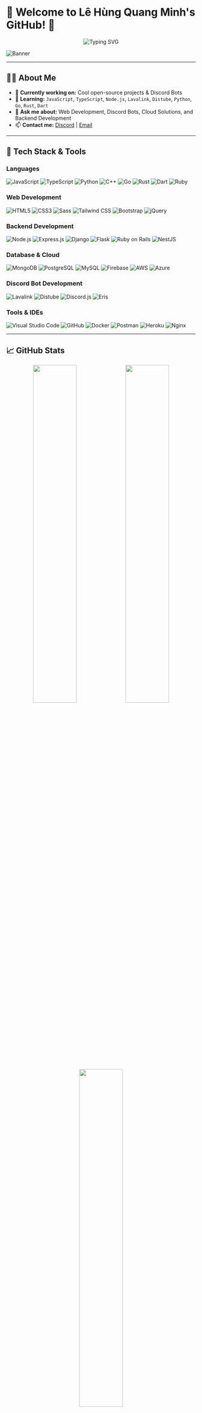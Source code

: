 # **🌟 Welcome to Lê Hùng Quang Minh's GitHub! 🚀**  
<div align="center">
  <img src="https://readme-typing-svg.demolab.com?font=Fira+Code&pause=1000&color=00FFFF&center=true&width=550&lines=Welcome+to+my+GitHub!;I+love+coding!;Creating+amazing+projects!;Exploring+new+technologies!" alt="Typing SVG" />
</div>  

![Banner](https://media.discordapp.net/attachments/123456789012345678/123456789012345678/github-banner.png)  

---

## **👨‍💻 About Me**  
- 🔭 **Currently working on:** Cool open-source projects & Discord Bots  
- 🌱 **Learning:** `JavaScript`, `TypeScript`, `Node.js`, `Lavalink`, `Distube`, `Python`, `Go`, `Rust`, `Dart`  
- 💬 **Ask me about:** Web Development, Discord Bots, Cloud Solutions, and Backend Development  
- 📫 **Contact me:** [Discord](https://discord.com/users/866847283421511702) | [Email](mailto:zyntherdev@gmail.com)  

---

## **🚀 Tech Stack & Tools**  
### **Languages**  
![JavaScript](https://img.shields.io/badge/-JavaScript-F7DF1E?style=for-the-badge&logo=javascript&logoColor=black) ![TypeScript](https://img.shields.io/badge/-TypeScript-3178C6?style=for-the-badge&logo=typescript&logoColor=white) ![Python](https://img.shields.io/badge/-Python-3776AB?style=for-the-badge&logo=python&logoColor=white) ![C++](https://img.shields.io/badge/-C++-00599C?style=for-the-badge&logo=cplusplus&logoColor=white) ![Go](https://img.shields.io/badge/-Go-00ADD8?style=for-the-badge&logo=go&logoColor=white) ![Rust](https://img.shields.io/badge/-Rust-000000?style=for-the-badge&logo=rust&logoColor=white) ![Dart](https://img.shields.io/badge/-Dart-00B0B9?style=for-the-badge&logo=dart&logoColor=white) ![Ruby](https://img.shields.io/badge/-Ruby-CC0000?style=for-the-badge&logo=ruby&logoColor=white)  

### **Web Development**  
![HTML5](https://img.shields.io/badge/-HTML5-E34F26?style=for-the-badge&logo=html5&logoColor=white) ![CSS3](https://img.shields.io/badge/-CSS3-1572B6?style=for-the-badge&logo=css3&logoColor=white) ![Sass](https://img.shields.io/badge/-Sass-CC6699?style=for-the-badge&logo=sass&logoColor=white) ![Tailwind CSS](https://img.shields.io/badge/-Tailwind_CSS-06B6D4?style=for-the-badge&logo=tailwind-css&logoColor=white) ![Bootstrap](https://img.shields.io/badge/-Bootstrap-7952B3?style=for-the-badge&logo=bootstrap&logoColor=white) ![jQuery](https://img.shields.io/badge/-jQuery-0769AD?style=for-the-badge&logo=jquery&logoColor=white)  

### **Backend Development**  
![Node.js](https://img.shields.io/badge/-Node.js-339933?style=for-the-badge&logo=node.js&logoColor=white) ![Express.js](https://img.shields.io/badge/-Express.js-000000?style=for-the-badge&logo=express&logoColor=white) ![Django](https://img.shields.io/badge/-Django-092E20?style=for-the-badge&logo=django&logoColor=white) ![Flask](https://img.shields.io/badge/-Flask-000000?style=for-the-badge&logo=flask&logoColor=white) ![Ruby on Rails](https://img.shields.io/badge/-Ruby_on_Rails-CC0000?style=for-the-badge&logo=ruby-on-rails&logoColor=white) ![NestJS](https://img.shields.io/badge/-NestJS-E0234E?style=for-the-badge&logo=nestjs&logoColor=white)  

### **Database & Cloud**  
![MongoDB](https://img.shields.io/badge/-MongoDB-47A248?style=for-the-badge&logo=mongodb&logoColor=white) ![PostgreSQL](https://img.shields.io/badge/-PostgreSQL-4169E1?style=for-the-badge&logo=postgresql&logoColor=white) ![MySQL](https://img.shields.io/badge/-MySQL-4479A1?style=for-the-badge&logo=mysql&logoColor=white) ![Firebase](https://img.shields.io/badge/-Firebase-FFCA28?style=for-the-badge&logo=firebase&logoColor=white) ![AWS](https://img.shields.io/badge/-AWS-232F3E?style=for-the-badge&logo=amazon-aws&logoColor=white)  ![Azure](https://img.shields.io/badge/-Azure-0089D6?style=for-the-badge&logo=microsoft-azure&logoColor=white)  

### **Discord Bot Development**  
![Lavalink](https://img.shields.io/badge/-Lavalink-FF0000?style=for-the-badge&logo=java&logoColor=white) ![Distube](https://img.shields.io/badge/-Distube-0088CC?style=for-the-badge&logo=discord&logoColor=white) ![Discord.js](https://img.shields.io/badge/-Discord.js-5865F2?style=for-the-badge&logo=discord&logoColor=white) ![Eris](https://img.shields.io/badge/-Eris-99AAB5?style=for-the-badge&logo=discord&logoColor=white)  

### **Tools & IDEs**  
![Visual Studio Code](https://img.shields.io/badge/-VS%20Code-007ACC?style=for-the-badge&logo=visual-studio-code&logoColor=white) ![GitHub](https://img.shields.io/badge/-GitHub-181717?style=for-the-badge&logo=github&logoColor=white) ![Docker](https://img.shields.io/badge/-Docker-2496ED?style=for-the-badge&logo=docker&logoColor=white) ![Postman](https://img.shields.io/badge/-Postman-FF6C37?style=for-the-badge&logo=postman&logoColor=white) ![Heroku](https://img.shields.io/badge/-Heroku-430098?style=for-the-badge&logo=heroku&logoColor=white) ![Nginx](https://img.shields.io/badge/-Nginx-009639?style=for-the-badge&logo=nginx&logoColor=white)  

---

## **📈 GitHub Stats**  
<div align="center">
  <img src="https://github-readme-stats.vercel.app/api?username=Zynther&show_icons=true&theme=radical" width="48%" />
  <img src="https://github-readme-streak-stats.herokuapp.com/?user=Zynther&theme=radical" width="48%" />
  <img src="https://github-readme-stats.vercel.app/api/top-langs/?username=Zynther&layout=compact&theme=radical" width="48%" />
</div>  

---

## **🌎 Socials & Contact**  
<p align="center">
  <a href="https://github.com/quangminhlh"><img src="https://img.shields.io/badge/-GitHub-181717?style=for-the-badge&logo=github&logoColor=white"></a>
  <a href="https://discord.com/users/866847283421511702"><img src="https://img.shields.io/badge/-Discord-5865F2?style=for-the-badge&logo=discord&logoColor=white"></a>
  <a href="mailto:zyntherdev@gmail.com"><img src="https://img.shields.io/badge/-Email-D14836?style=for-the-badge&logo=gmail&logoColor=white"></a>
</p>  

---

## **🔥 Fun Fact**
> **"Coding is like humor. If you have to explain it, it’s bad."** - Cory House  

---

💖 **Thanks for visiting my profile!** 🚀  
![Visitor Count](https://komarev.com/ghpvc/?username=Zynther&color=blue)  

